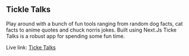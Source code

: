 ## Tickle Talks

Play around with a bunch of fun tools ranging from random dog facts, cat facts to anime quotes and chuck norris jokes. Built using Next.Js Ticke Talks is a robust app for spending some fun time.

Live link: [Ticke Talks](https://tickle-talks.vercel.app/cat-facts)
